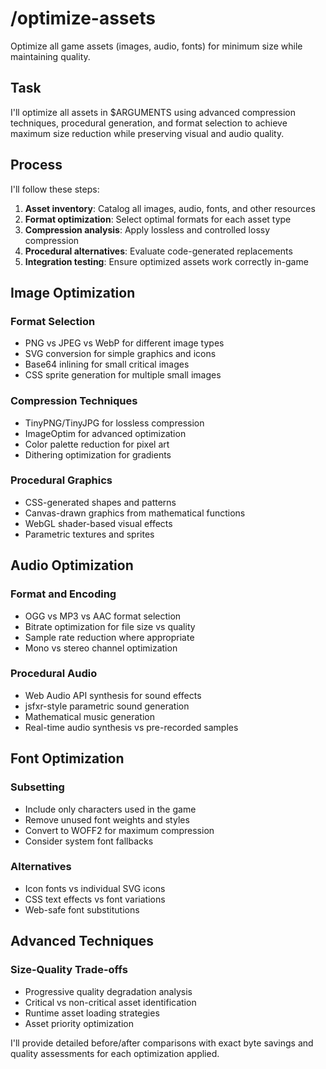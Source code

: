 # /optimize-assets

Optimize all game assets (images, audio, fonts) for minimum size while maintaining quality.

## Task

I\'ll optimize all assets in $ARGUMENTS using advanced compression techniques, procedural generation, and format selection to achieve maximum size reduction while preserving visual and audio quality.

## Process

I\'ll follow these steps:

1. **Asset inventory**: Catalog all images, audio, fonts, and other resources
2. **Format optimization**: Select optimal formats for each asset type
3. **Compression analysis**: Apply lossless and controlled lossy compression
4. **Procedural alternatives**: Evaluate code-generated replacements
5. **Integration testing**: Ensure optimized assets work correctly in-game

## Image Optimization

### Format Selection
- PNG vs JPEG vs WebP for different image types
- SVG conversion for simple graphics and icons
- Base64 inlining for small critical images
- CSS sprite generation for multiple small images

### Compression Techniques
- TinyPNG/TinyJPG for lossless compression
- ImageOptim for advanced optimization
- Color palette reduction for pixel art
- Dithering optimization for gradients

### Procedural Graphics
- CSS-generated shapes and patterns
- Canvas-drawn graphics from mathematical functions
- WebGL shader-based visual effects
- Parametric textures and sprites

## Audio Optimization

### Format and Encoding
- OGG vs MP3 vs AAC format selection
- Bitrate optimization for file size vs quality
- Sample rate reduction where appropriate
- Mono vs stereo channel optimization

### Procedural Audio
- Web Audio API synthesis for sound effects
- jsfxr-style parametric sound generation
- Mathematical music generation
- Real-time audio synthesis vs pre-recorded samples

## Font Optimization

### Subsetting
- Include only characters used in the game
- Remove unused font weights and styles
- Convert to WOFF2 for maximum compression
- Consider system font fallbacks

### Alternatives
- Icon fonts vs individual SVG icons
- CSS text effects vs font variations
- Web-safe font substitutions

## Advanced Techniques

### Size-Quality Trade-offs
- Progressive quality degradation analysis
- Critical vs non-critical asset identification
- Runtime asset loading strategies
- Asset priority optimization

I\'ll provide detailed before/after comparisons with exact byte savings and quality assessments for each optimization applied.
